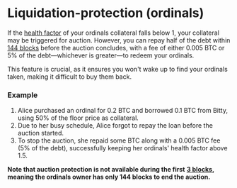 # Liquidation-protection (ordinals)

If the [health factor](../../faq/what-is-health-factor.md) of your ordinals collateral falls below 1, your collateral may be triggered for auction. However, you can repay half of the debt within [144 blocks](../../faq/what-is-144-+-3-blocks-ordinals-auction.md) before the auction concludes, with a fee of either 0.005 BTC or 5% of the debt—whichever is greater—to redeem your ordinals.

This feature is crucial, as it ensures you won't wake up to find your ordinals taken, making it difficult to buy them back.

### Example

1. Alice purchased an ordinal for 0.2 BTC and borrowed 0.1 BTC from Bitty, using 50% of the floor price as collateral.
2. Due to her busy schedule, Alice forgot to repay the loan before the auction started.
3. To stop the auction, she repaid some BTC along with a 0.005 BTC fee (5% of the debt), successfully keeping her ordinals' health factor above 1.5.

**Note that auction protection is not available during the first** [**3 blocks**](../../faq/what-is-144-+-3-blocks-ordinals-auction.md)**, meaning the ordinals owner has only 144 blocks to end the auction.**
